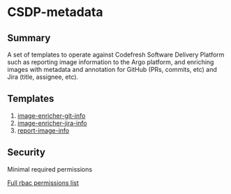# CSDP-metadata

## Summary

A set of templates to operate against Codefresh Software Delivery Platform such as reporting image information to the Argo platform, and enriching images with metadata and annotation for GitHub (PRs, commits, etc) and Jira (title, assignee, etc).

## Templates

1. [image-enricher-git-info](https://github.com/codefresh-io/argo-hub/blob/main/workflows/codefresh-csdp/versions/1.1.5/docs/image-enricher-git-info.md)
2. [image-enricher-jira-info](https://github.com/codefresh-io/argo-hub/blob/main/workflows/codefresh-csdp/versions/1.1.5/docs/image-enricher-jira-info.md)
3. [report-image-info](https://github.com/codefresh-io/argo-hub/blob/main/workflows/codefresh-csdp/versions/1.1.5/docs/report-image-info.md)

## Security

Minimal required permissions

[Full rbac permissions list](https://github.com/codefresh-io/argo-hub/blob/main/workflows/codefresh-csp/versions/1.1.5/rbac.yaml)
